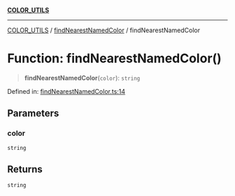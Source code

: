 [**COLOR_UTILS**](../../README.md)

***

[COLOR_UTILS](../../README.md) / [findNearestNamedColor](../README.md) / findNearestNamedColor

# Function: findNearestNamedColor()

> **findNearestNamedColor**(`color`): `string`

Defined in: [findNearestNamedColor.ts:14](https://github.com/dailker/everyutil/blob/e265d7544f4e799da268d038a0a464c889a18367/src/color/findNearestNamedColor.ts#L14)

## Parameters

### color

`string`

## Returns

`string`
